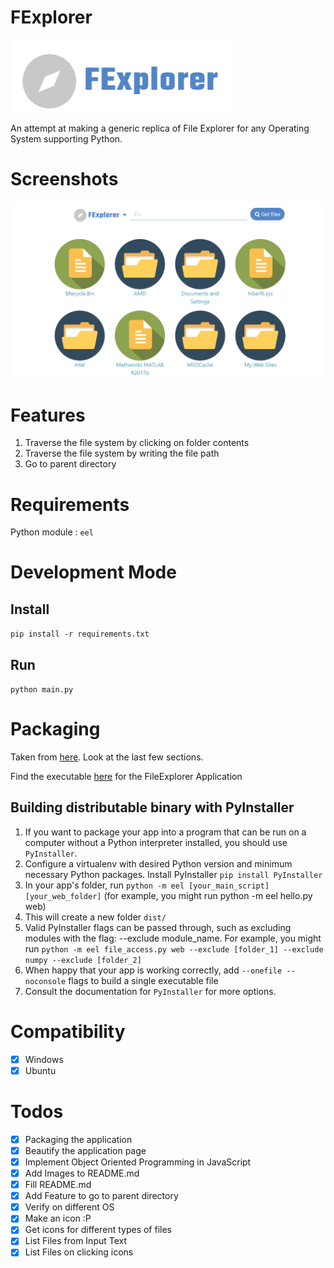 # FExplorer

![FExplorer](front-end/assets/FExplorer-long.PNG)

An attempt at making a generic replica of File Explorer for any Operating System supporting Python.

# Screenshots
![FExplorer screenshot](front-end/assets/screenshot.PNG)

# Features
1. Traverse the file system by clicking on folder contents
2. Traverse the file system by writing the file path
3. Go to parent directory

# Requirements

Python module : ```eel```

# Development Mode
## Install
```pip install -r requirements.txt ```

## Run
```python main.py```


# Packaging

Taken from [here](https://github.com/samuelhwilliams/Eel). Look at the last few sections.

Find the executable [here](FExplorer.exe) for the FileExplorer Application

## Building distributable binary with PyInstaller

1. If you want to package your app into a program that can be run on a computer without a Python interpreter installed, you should use ```PyInstaller```.
2. Configure a virtualenv with desired Python version and minimum necessary Python packages. Install PyInstaller ```pip install PyInstaller```
3. In your app's folder, run ```python -m eel [your_main_script] [your_web_folder]``` (for example, you might run python -m eel hello.py web)
4. This will create a new folder ```dist/```
5. Valid PyInstaller flags can be passed through, such as excluding modules with the flag: --exclude module_name. For example, you might run ```python -m eel file_access.py web --exclude [folder_1] --exclude numpy --exclude [folder_2]```
6. When happy that your app is working correctly, add ```--onefile --noconsole``` flags to build a single executable file
7. Consult the documentation for ```PyInstaller``` for more options.


# Compatibility

 - [x] Windows 
 - [x] Ubuntu

# Todos

 - [x] Packaging the application
 - [x] Beautify the application page
 - [x] Implement Object Oriented Programming in JavaScript
 - [x] Add Images to README.md
 - [x] Fill README.md
 - [x] Add Feature to go to parent directory
 - [x] Verify on different OS
 - [x] Make an icon :P
 - [x] Get icons for different types of files
 - [x] List Files from Input Text
 - [x] List Files on clicking icons
